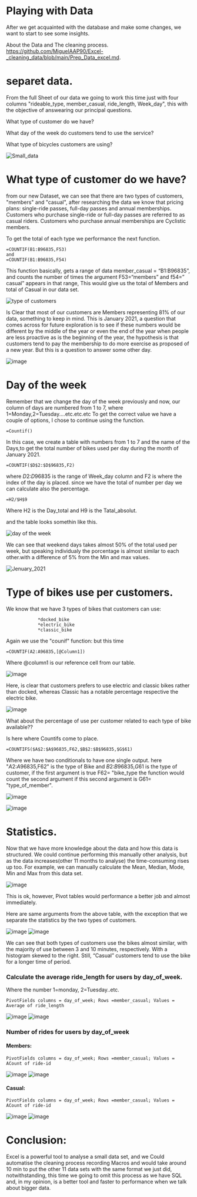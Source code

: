 # Playing with Data
After we get acquainted with the database and make some changes, we want to start to see some insights.

About the Data and The cleaning process. 
https://github.com/MiguelAAP90/Excel-_cleaning_data/blob/main/Prep_Data_excel.md.


# separet data.
From the full Sheet of our data  we going to work this time just with four columns "rideable_type,	member_casual,	ride_length,	Week_day", 
this with the objective of answearing our principal questions.

What type of customer do we have?

What day of the week do customers tend to use the service?

What type of bicycles customers are using?


![Small_data](https://user-images.githubusercontent.com/60878213/149678672-06852ba4-7102-445f-8467-1d59f74e7a83.png)


# What type of customer do we have?
from our new Dataset, we can see that there are two types of customers, "members" and "casual", after researching the data we know that pricing plans: single-ride passes,
full-day passes and annual memberships. Customers who purchase single-ride or full-day passes are referred to as casual riders. Customers
who purchase annual memberships are Cyclistic members.

To get the total of each type we performance the next function.

	=COUNTIF(B1:B96835,F53)
	and 
	=COUNTIF(B1:B96835,F54)

This function basically, gets a range of data member_casual = “B1:B96835”, and counts the number of times the argument F53=“members” and f54=” casual” appears in that range,
This would give us the total of Members and total of Casual in our data set. 

![type of customers ](https://user-images.githubusercontent.com/60878213/149678979-4b84bcb0-36cc-462c-b0a8-b1a13327356e.png)

Is Clear that most of our customers are Members representing 81% of our data, something to keep in mind. This is January 2021, a question that comes across for future exploration
is to see if these numbers would be different by the middle of the year or even the end of the year when people are less proactive as is the beginning of the year,
the hypothesis is that customers tend to pay the membership to do more exercise as proposed of a new year. But this is a question to answer some other day.

![image](https://user-images.githubusercontent.com/60878213/149680795-a9f3fc79-f2eb-4412-acd3-1ddd2f22df6a.png)



# Day of the week
Remember that we change the day of the week previously and now, our column of days are numbered from 1 to 7, where 1=Monday,2=Tuesday....etc.etc.etc
To get the correct value we have a couple of options, I chose to continue using the function.
		
	=Countif()
	
In this case, we create a table with numbers from 1 to 7 and the name of the Days,to get the total number of bikes used per day during the month of January 2021.
	
	=COUNTIF($D$2:$D$96835,F2)

where $D$2:$D$96835 is the range of Week_day column and F2 is where the index of the day is placed. since we have the total of number per day we can calculate also the percentage.

	=H2/$H$9
Where H2 is the Day_total and H9 is the Tatal_absolut.

and the table looks somethin like this.


![day of the week](https://user-images.githubusercontent.com/60878213/149680138-b3e4480a-f7aa-4210-8d50-d9fe6c90bd68.png)

We can see that weekend days takes almost 50% of the total used per week, but speaking individualy the porcentage is almost similar to each other.with a difference of 5% from the Min and max values.

![Jenuary_2021](https://user-images.githubusercontent.com/60878213/149680314-e7546f08-ce78-4b25-8f89-299ec9b0b6bd.png)

# Type of bikes use per customers.
We know that we have 3 types of bikes that customers can use:

				*docked_bike
				*electric_bike
				*classic_bike

Again we use the "counif" function: but this time 
	
	=COUNTIF(A2:A96835,[@Column1])
	
Where @column1 is our reference cell from our table. 

![image](https://user-images.githubusercontent.com/60878213/149680589-9dedf567-d1bb-4b62-ba23-0af2d3deb215.png)

Here, is clear that customers prefers to use electric and classic bikes rather than docked, whereas Classic has a notable percentage respective the electric bike.

![image](https://user-images.githubusercontent.com/60878213/149680703-fa3e8a68-7009-48e3-af37-997118b42d9e.png)



What about the percentage of use per customer related to each type of bike available??

Is here where Countifs come to place.

	=COUNTIFS($A$2:$A$96835,F62,$B$2:$B$96835,$G$61)
	
Where we have two conditionals to have one single output. here "$A$2:$A$96835,F62" is the type of Bike and $B$2:$B$96835,$G$61 is the type of customer, if the first argument is true F62= "bike_type the function would count the second argument if this second argument is G61= "type_of_member".



![image](https://user-images.githubusercontent.com/60878213/149681804-902d8886-3454-4698-acba-2dba12c77628.png)

![image](https://user-images.githubusercontent.com/60878213/149681825-2596acc6-d13f-4261-bb96-e7db95470e5f.png)

 # Statistics.
 Now that we have more knowledge about the data and how this data is structured. We could continue performing this manually other analysis, but as the data increases(other 11 months to analyse) the time-consuming rises up too.
For example, we can manually calculate the Mean, Median, Mode, Min and Max from this data set.

![image](https://user-images.githubusercontent.com/60878213/149790436-a904e873-99ca-4b1c-9d6a-81a88550c464.png)

This is ok, however, Pivot tables would performance a better job and almost immediately.

Here are same arguments from the above table, with the exception that we separate the statistics by the two types of customers.

 ![image](https://user-images.githubusercontent.com/60878213/149745769-d8979210-9520-4082-84fc-ae3fd644eb54.png)
 ![image](https://user-images.githubusercontent.com/60878213/149745822-8c496124-2adf-4097-8985-ae5e46cb53a5.png)
 
We can see that both types of customers use the bikes almost similar, with the majority of use between 3 and 10 minutes, respectively. With a histogram skewed to the right.
Still, “Casual” customers tend to use the bike for a longer time of period.

### Calculate the average ride_length for users by day_of_week.
Where the number 1=monday, 2=Tuesday..etc.
	
	PivotFields columns = day_of_week; Rows =member_casual; Values = Average of ride_length

![image](https://user-images.githubusercontent.com/60878213/149795594-51e26f4c-b291-4484-b52d-363e3f462c43.png)
![image](https://user-images.githubusercontent.com/60878213/149796282-ffb731ba-3e8a-41b6-ab6f-38db8ec4c83e.png)


### Number of rides for users by day_of_week
#### Members:
	PivotFields columns = day_of_week; Rows =member_casual; Values = ACount of ride-id
![image](https://user-images.githubusercontent.com/60878213/149797374-1519f5a6-d91c-405e-8c44-1e3a9523fe88.png)
![image](https://user-images.githubusercontent.com/60878213/149797443-4f1730a1-a2b4-4db9-83f4-727f2a357f9c.png)

#### Casual:
	PivotFields columns = day_of_week; Rows =member_casual; Values = ACount of ride-id
![image](https://user-images.githubusercontent.com/60878213/149797504-2e093a40-05d0-4abd-8200-c6fd26a1ca33.png)
![image](https://user-images.githubusercontent.com/60878213/149797536-2ba06826-fbf4-4f80-b332-06ef5b575b65.png)

# Conclusion:
Excel is a powerful tool to analyse a small data set, and we Could automatise the cleaning process recording Macros and would take around 10 min to put the other 11 data sets with the same format we just did, notwithstanding, this time we going to omit this process as we have SQL and, in my opinion, is a better tool and faster to performance when we talk about bigger data. 
